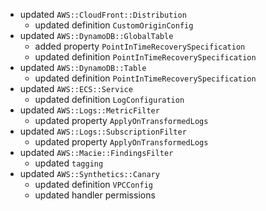 - updated `AWS::CloudFront::Distribution`
  - updated definition `CustomOriginConfig`
- updated `AWS::DynamoDB::GlobalTable`
  - added property `PointInTimeRecoverySpecification`
  - updated definition `PointInTimeRecoverySpecification`
- updated `AWS::DynamoDB::Table`
  - updated definition `PointInTimeRecoverySpecification`
- updated `AWS::ECS::Service`
  - updated definition `LogConfiguration`
- updated `AWS::Logs::MetricFilter`
  - updated property `ApplyOnTransformedLogs`
- updated `AWS::Logs::SubscriptionFilter`
  - updated property `ApplyOnTransformedLogs`
- updated `AWS::Macie::FindingsFilter`
  - updated `tagging`
- updated `AWS::Synthetics::Canary`
  - updated definition `VPCConfig`
  - updated handler permissions
